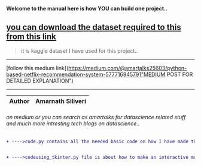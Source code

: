 #### Welcome to the manual here is how YOU can build one project..

[you can download the dataset required to this from this link](https://www.kaggle.com/datasets/satpreetmakhija/netflix-movies-and-tv-shows-2021/)
---
>  it is kaggle dataset I have used for this project..
***
[follow this medium link](https://medium.com/@amartalks25603/python-based-netflix-recommendation-system-577716945791"MEDIUM POST FOR DETAILED EXPLANATION")
***
|Author|Amarnath Siliveri|
|------|-----------------|
###### on medium  or you can search as amartalks for datascience related stuff and much more intresting tech blogs on datascience..
```diff  
+ ---->code.py contains all the needed basic code on how I have made the project


+ ---->codeusing_tkinter.py file is about how to make an interactive model using tkinter 
```
